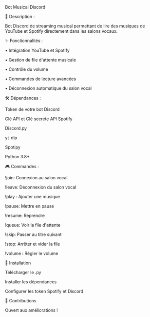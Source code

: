 Bot Musical Discord

🎵 Description :

Bot Discord de streaming musical permettant de lire des musiques de YouTube et Spotify directement dans les salons vocaux.

✨ Fonctionnalités :

• Intégration YouTube et Spotify

• Gestion de file d'attente musicale

• Contrôle du volume

• Commandes de lecture avancées

• Déconnexion automatique du salon vocal

🛠️ Dépendances :

Token de votre bot Discord

Clé API et Clé secrete API Spotify

Discord.py

yt-dlp

Spotipy

Python 3.8+

🎮 Commandes :

!join: Connexion au salon vocal

!leave: Déconnexion du salon vocal

!play <url>: Ajouter une musique

!pause: Mettre en pause

!resume: Reprendre

!queue: Voir la file d'attente

!skip: Passer au titre suivant

!stop: Arrêter et vider la file

!volume <valeur>: Régler le volume

🚀 Installation

Télécharger le .py

Installer les dépendances

Configurer les token Spotify et Discord

🤝 Contributions

Ouvert aux améliorations !

